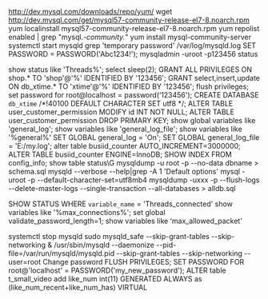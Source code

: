 http://dev.mysql.com/downloads/repo/yum/ 
wget http://dev.mysql.com/get/mysql57-community-release-el7-8.noarch.rpm
yum localinstall mysql57-community-release-el7-8.noarch.rpm
yum repolist enabled | grep "mysql.*-community.*"
yum install mysql-community-server
systemctl start mysqld
grep 'temporary password' /var/log/mysqld.log
SET PASSWORD = PASSWORD('Abc1234!');
mysqladmin -uroot -p123456 status   



show status like 'Threads%';
select sleep(2);
GRANT ALL PRIVILEGES ON shop.* TO 'shop'@'%' IDENTIFIED BY '123456';
GRANT select,insert,update ON db_xtime.* TO 'xtime'@'%' IDENTIFIED BY '123456';
flush privileges;
set password for root@localhost = password(‘123456');
CREATE DATABASE `db_xtime` /*!40100 DEFAULT CHARACTER SET utf8 */;
ALTER TABLE user_customer_permission MODIFY id INT NOT NULL;
ALTER TABLE user_customer_permission DROP PRIMARY KEY;
show global variables like 'general_log';
show variables like 'general_log_file';
show variables like '%general%'
SET GLOBAL general_log = 'On';
SET GLOBAL general_log_file = 'E:/my.log';
alter table busiid_counter AUTO_INCREMENT=3000000;
ALTER TABLE busiid_counter ENGINE=InnoDB;
SHOW INDEX FROM config_info;
show table status\G
mysqldump -u root -p --no-data dbname > schema.sql
mysqld --verbose --help|grep -A 1 'Default options'
mysql -uroot -p --default-character-set=utf8mb4
mysqldump -uxxx -p --flush-logs --delete-master-logs --single-transaction  --all-databases > alldb.sql



SHOW STATUS WHERE `variable_name` = 'Threads_connected'
show variables like '%max_connections%';
set global validate_password_length=1;
show variables like ‘max_allowed_packet'

systemctl stop mysqld
sudo mysqld_safe --skip-grant-tables --skip-networking &
/usr/sbin/mysqld --daemonize --pid-file=/var/run/mysqld/mysqld.pid --skip-grant-tables --skip-networking --user=root
Change password
FLUSH PRIVILEGES;
SET PASSWORD FOR root@'localhost' = PASSWORD('my_new_password');
ALTER table t_small_video add like_num int(11)  GENERATED ALWAYS as (like_num_recent+like_num_has) VIRTUAL

